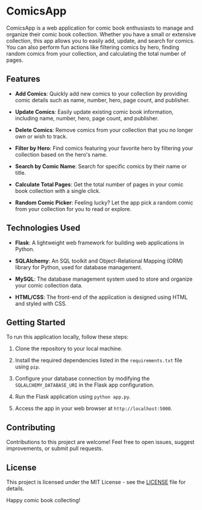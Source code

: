 # ComicsApp

ComicsApp is a web application for comic book enthusiasts to manage and organize their comic book collection. Whether you have a small or extensive collection, this app allows you to easily add, update, and search for comics. You can also perform fun actions like filtering comics by hero, finding random comics from your collection, and calculating the total number of pages.

## Features

- **Add Comics**: Quickly add new comics to your collection by providing comic details such as name, number, hero, page count, and publisher.

- **Update Comics**: Easily update existing comic book information, including name, number, hero, page count, and publisher.

- **Delete Comics**: Remove comics from your collection that you no longer own or wish to track.

- **Filter by Hero**: Find comics featuring your favorite hero by filtering your collection based on the hero's name.

- **Search by Comic Name**: Search for specific comics by their name or title.

- **Calculate Total Pages**: Get the total number of pages in your comic book collection with a single click.

- **Random Comic Picker**: Feeling lucky? Let the app pick a random comic from your collection for you to read or explore.

## Technologies Used

- **Flask**: A lightweight web framework for building web applications in Python.

- **SQLAlchemy**: An SQL toolkit and Object-Relational Mapping (ORM) library for Python, used for database management.

- **MySQL**: The database management system used to store and organize your comic collection data.

- **HTML/CSS**: The front-end of the application is designed using HTML and styled with CSS.

## Getting Started

To run this application locally, follow these steps:

1. Clone the repository to your local machine.

2. Install the required dependencies listed in the `requirements.txt` file using `pip`.

3. Configure your database connection by modifying the `SQLALCHEMY_DATABASE_URI` in the Flask app configuration.

4. Run the Flask application using `python app.py`.

5. Access the app in your web browser at `http://localhost:5000`.

## Contributing

Contributions to this project are welcome! Feel free to open issues, suggest improvements, or submit pull requests.

## License

This project is licensed under the MIT License - see the [LICENSE](LICENSE) file for details.

Happy comic book collecting!
